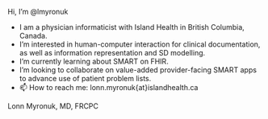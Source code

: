  Hi, I’m @lmyronuk
- I am a physician informaticist with Island Health in British Columbia, Canada.
- I’m interested in human-computer interaction for clinical documentation, as well as information representation and SD modelling.
- I’m currently learning about SMART on FHIR.
- I’m looking to collaborate on value-added provider-facing SMART apps to advance use of patient problem lists.
- 📫 How to reach me: lonn.myronuk{at}islandhealth.ca

Lonn Myronuk, MD, FRCPC

<!---
lmyronuk/lmyronuk is a ✨ special ✨ repository because its `README.md` (this file) appears on your GitHub profile.
You can click the Preview link to take a look at your changes.
--->
